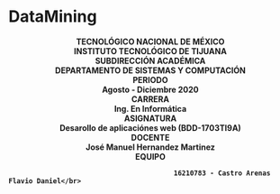 # DataMining
<b><p align="center">
                                                 TECNOLÓGICO NACIONAL DE MÉXICO</br>
                                                INSTITUTO TECNOLÓGICO DE TIJUANA</br>
                                                      SUBDIRECCIÓN ACADÉMICA</br>
                                              DEPARTAMENTO DE SISTEMAS Y COMPUTACIÓN</br> 
                                                           PERIODO</br>
                                                      Agosto - Diciembre 2020</br>
                                                           CARRERA</br>
                                               Ing. En Informática</br>
                                                          ASIGNATURA</br> 
                                                Desarollo de aplicaciónes web (BDD-1703TI9A)</br>
                                                           DOCENTE</br>
                                                José Manuel Hernandez Martinez</br>
                                                           EQUIPO</br>
                                             
                                             16210783 - Castro Arenas Flavio Daniel</br>                                                                                   
</p></b>
